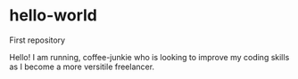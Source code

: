 # hello-world
First repository

Hello! I am running, coffee-junkie who is looking to improve my coding skills as I become a more versitile freelancer. 
